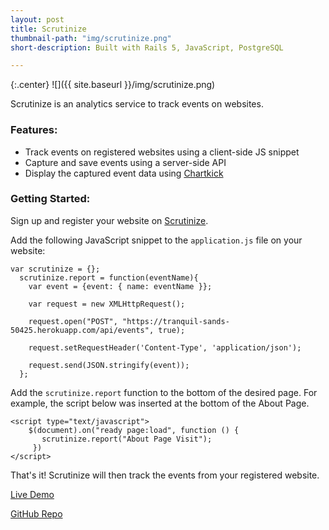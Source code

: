 ```yaml
---
layout: post
title: Scrutinize
thumbnail-path: "img/scrutinize.png"
short-description: Built with Rails 5, JavaScript, PostgreSQL

---
```


{:.center}
![]({{ site.baseurl }}/img/scrutinize.png)

Scrutinize is an analytics service to track events on websites.

### Features:

* Track events on registered websites using a client-side JS snippet
* Capture and save events using a server-side API
* Display the captured event data using [Chartkick](https://github.com/ankane/chartkick)

### Getting Started:

Sign up and register your website on [Scrutinize](https://tranquil-sands-50425.herokuapp.com/).

Add the following JavaScript snippet to the `application.js` file on your website:

```
var scrutinize = {};
  scrutinize.report = function(eventName){
    var event = {event: { name: eventName }};

    var request = new XMLHttpRequest();

    request.open("POST", "https://tranquil-sands-50425.herokuapp.com/api/events", true);

    request.setRequestHeader('Content-Type', 'application/json');

    request.send(JSON.stringify(event));
  };
```
Add the `scrutinize.report` function to the bottom of the desired page. For example, the script below was inserted at the bottom of the About Page.

```
<script type="text/javascript">
    $(document).on("ready page:load", function () {
       scrutinize.report("About Page Visit");
     })
</script>
```
That's it! Scrutinize will then track the events from your registered website.

[Live Demo](https://tranquil-sands-50425.herokuapp.com/)

[GitHub Repo](https://github.com/lkang-pdx/scrutinize)

<!--
## Explanation

Bacon ipsum dolor amet filet mignon meatball spare ribs fatback bacon shankle. Kielbasa andouille fatback salami, boudin bresaola pig alcatra turkey spare ribs jerky. Corned beef bresaola leberkas salami alcatra beef landjaeger venison shank bacon meatloaf beef ribs picanha. Leberkas sausage brisket porchetta shankle prosciutto chicken picanha kielbasa pig kevin t-bone turducken filet mignon jowl.

## Problem

Bacon ipsum dolor amet filet mignon meatball spare ribs fatback bacon shankle. Kielbasa andouille fatback salami, boudin bresaola pig alcatra turkey spare ribs jerky. Corned beef bresaola leberkas salami alcatra beef landjaeger venison shank bacon meatloaf beef ribs picanha. Leberkas sausage brisket porchetta shankle prosciutto chicken picanha kielbasa pig kevin t-bone turducken filet mignon jowl.

## Solution

Bacon ipsum dolor amet filet mignon meatball spare ribs fatback bacon shankle. Kielbasa andouille fatback salami, boudin bresaola pig alcatra turkey spare ribs jerky. Corned beef bresaola leberkas salami alcatra beef landjaeger venison shank bacon meatloaf beef ribs picanha. Leberkas sausage brisket porchetta shankle prosciutto chicken picanha kielbasa pig kevin t-bone turducken filet mignon jowl.

## Results

Bacon ipsum dolor amet filet mignon meatball spare ribs fatback bacon shankle. Kielbasa andouille fatback salami, boudin bresaola pig alcatra turkey spare ribs jerky. Corned beef bresaola leberkas salami alcatra beef landjaeger venison shank bacon meatloaf beef ribs picanha. Leberkas sausage brisket porchetta shankle prosciutto chicken picanha kielbasa pig kevin t-bone turducken filet mignon jowl.

> Bacon ipsum dolor amet filet mignon meatball spare ribs fatback bacon shankle. Kielbasa andouille fatback salami, boudin bresaola pig alcatra turkey spare ribs jerky. Corned beef bresaola leberkas salami alcatra beef landjaeger venison shank bacon meatloaf beef ribs picanha. Leberkas sausage brisket porchetta shankle prosciutto chicken picanha kielbasa pig kevin t-bone turducken filet mignon jowl.

Bacon ipsum dolor amet filet mignon meatball spare ribs fatback bacon shankle. Kielbasa andouille fatback salami, boudin bresaola pig alcatra turkey spare ribs jerky. Corned beef bresaola leberkas salami alcatra beef landjaeger venison shank bacon meatloaf beef ribs picanha. Leberkas sausage brisket porchetta shankle prosciutto chicken picanha kielbasa pig kevin t-bone turducken filet mignon jowl.

## Conclusion

Bacon ipsum dolor amet filet mignon meatball spare ribs fatback bacon shankle. Kielbasa andouille fatback salami, boudin bresaola pig alcatra turkey spare ribs jerky. Corned beef bresaola leberkas salami alcatra beef landjaeger venison shank bacon meatloaf beef ribs picanha. Leberkas sausage brisket porchetta shankle prosciutto chicken picanha kielbasa pig kevin t-bone turducken filet mignon jowl. -->
